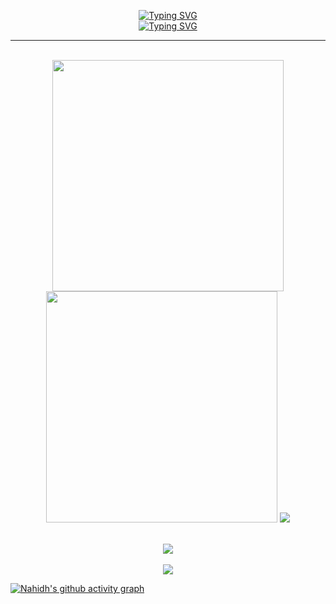 <center>
  <p align="center">
<a href="https://git.io/typing-svg"><img src="https://readme-typing-svg.demolab.com?font=Fira+Code&pause=1000&color=3566E6&width=435&lines=%F0%9F%91%8B+Hey+there!+I'm+Nahidh!" alt="Typing SVG" />
  <br>
<a href="https://git.io/typing-svg"><img src="https://readme-typing-svg.demolab.com?font=Fira+Code&pause=1000&color=3566E6&width=435&lines=%F0%9F%91%8B+Constantly+learning+and+exploring+new+tech.;%F0%9F%92%BB+Let's+connect;%F0%9F%93%AB+Reach+out+to+me+for+tech-related-stuff!" alt="Typing SVG" />
  </center>
  <hr>
</a>
</p>
<br>

<div align="center">
  <img width="370px" src="https://github-readme-stats.vercel.app/api?username=Nahidh96&custom_title=Nahidh's+Github+Stats&show_icons=true&hide_border=true&count_private=true&bg_color=00000000&title_color=58a6fe&text_color=878787&icon_color=58a6fe&cache_seconds=1800" />
  <img width="370px" src="https://github-readme-streak-stats.herokuapp.com/?user=Nahidh96&background=00000000&hide_border=true&stroke=878787&ring=4c8ed9&fire=4c8ed9&currStreakNum=878787&sideNums=878787&currStreakLabel=878787&sideLabels=878787&dates=878787" />
  <img src="https://github-profile-trophy.vercel.app/?username=Nahidh96&theme=onedark&no-frame=true&no-bg=true" />
</div>
<br>
<p align="center">
  <a href="https://skillicons.dev">
    <img src="https://skillicons.dev/icons?i=php,react,angular,flutter,materialui,css,sass,tailwind,javascript,nodejs,typescript,python,mysql,mongodb,firebase,docker,kubernetes,azure,aws,cloudflare,netlify,heroku,postman,appwrite,atom,c++,git,sql" />
  </a>
  <br><br>
  <a href="https://skillicons.dev">
    <img src="https://skillicons.dev/icons?i=github,githubactions,git,stackoverflow,devto,bots,vscode,idea,figma" />
  </a>
</p>


[![Nahidh's github activity graph](https://github-readme-activity-graph.vercel.app/graph?username=Nahidh96&bg_color=0d1117&color=878787&line=4c8ed9&point=878787&area=true&hide_border=true)](https://github.com/Nahidh96/github-readme-activity-graph)
